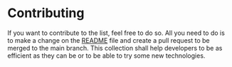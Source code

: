 # Contributing

If you want to contribute to the list, feel free to do so. All you need to do is to make a change on the [README](/README.md) file and create a pull request to be merged to the main branch.
This collection shall help developers to be as efficient as they can be or to be able to try some new technologies.

